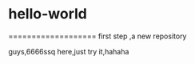 # hello-world
===================
first step ,a new repository

guys,6666ssq here,just try it,hahaha 
